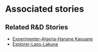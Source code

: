 # Associated stories

<!-- !!DO NOT REMOVE!! start autogenerated hyperlinks -->
## Related R&D Stories
- [Experimenter-Algeria-Hanane Kaouane](/stories/?doc=Experimenters_DZA)
- [Explorer\-Laos\-Lakuna](/stories/?doc=Explorers_LAO)
<!-- !!DO NOT REMOVE!! end autogenerated hyperlinks -->